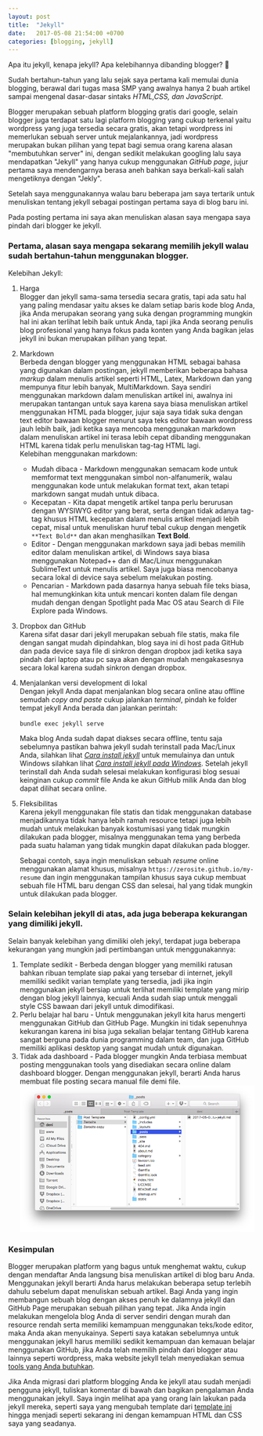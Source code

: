 ```yaml
---
layout: post
title:  "Jekyll"
date:   2017-05-08 21:54:00 +0700
categories: [blogging, jekyll]
---
```


Apa itu jekyll, kenapa jekyll? Apa kelebihannya dibanding blogger? :grimacing:

Sudah bertahun-tahun yang lalu sejak saya pertama kali memulai dunia blogging, berawal dari tugas masa SMP yang awalnya hanya 2 buah artikel sampai mengenal dasar-dasar sintaks _HTML,CSS, dan JavaScript_.

Blogger merupakan sebuah platform blogging gratis dari google, selain blogger juga terdapat satu lagi platform blogging yang cukup terkenal yaitu wordpress yang juga tersedia secara gratis, akan tetapi wordpress ini memerlukan sebuah server untuk mejalankannya, jadi wordpress merupakan bukan pilihan yang tepat bagi semua orang karena alasan "membutuhkan server" ini, dengan sedikit melakukan googling lalu saya mendapatkan "Jekyll" yang hanya cukup menggunakan _GitHub page_, jujur pertama saya mendengarnya berasa aneh bahkan saya berkali-kali salah mengetiknya dengan "Jekly".

Setelah saya menggunakannya walau baru beberapa jam saya tertarik untuk menuliskan tentang jekyll sebagai postingan pertama saya di blog baru ini.

Pada posting pertama ini saya akan menuliskan alasan saya mengapa saya pindah dari blogger ke jekyll.

### Pertama, alasan saya mengapa sekarang memilih jekyll walau sudah bertahun-tahun menggunakan blogger.

Kelebihan Jekyll:

1. Harga<br/>
	Blogger dan jekyll sama-sama tersedia secara gratis, tapi ada satu hal yang paling mendasar yaitu akses ke dalam setiap baris kode blog Anda, jika Anda merupakan seorang yang suka dengan programming mungkin hal ini akan terlihat lebih baik untuk Anda, tapi jika Anda seorang penulis blog profesional yang hanya fokus pada konten yang Anda bagikan jelas jekyll ini bukan merupakan pilihan yang tepat.

2. Markdown<br/>
	Berbeda dengan blogger yang menggunakan HTML sebagai bahasa yang digunakan dalam postingan, jekyll memberikan beberapa bahasa _markup_ dalam menulis artikel seperti HTML, Latex, Markdown dan yang mempunya fitur lebih banyak, MultiMarkdown. Saya sendiri menggunakan markdown dalam menuliskan artikel ini, awalnya ini merupakan tantangan untuk saya karena saya biasa menuliskan artikel menggunakan HTML pada blogger, jujur saja saya tidak suka dengan text editor bawaan blogger menurut saya teks editor bawaan wordpress jauh lebih baik, jadi ketika saya mencoba menggunakan markdown dalam menuliskan artikel ini terasa lebih cepat dibanding menggunakan HTML karena tidak perlu menuliskan tag-tag HTML lagi.<br/>
	Kelebihan menggunakan markdown:
	* Mudah dibaca - Markdown menggunakan semacam kode untuk memformat text menggunakan simbol non-alfanumerik, walau menggunakan kode untuk melakukan format text, akan tetapi markdown sangat mudah untuk dibaca.
	* Kecepatan - Kita dapat mengetik artikel tanpa perlu berurusan dengan WYSIWYG editor yang berat, serta dengan tidak adanya tag-tag khusus HTML kecepatan dalam menulis artikel menjadi lebih cepat, misal untuk menuliskan huruf tebal cukup dengan mengetik `**Text Bold**` dan akan menghasilkan **Text Bold**.
	* Editor -  Dengan menggunakan markdown saya jadi bebas memilih editor dalam menuliskan artikel, di Windows saya biasa menggunakan Notepad++ dan di Mac/Linux menggunakan SublimeText untuk menulis artikel. Saya juga biasa mencobanya secara lokal di device saya sebelum melakukan posting.
	* Pencarian - Markdown pada dasarnya hanya sebuah file teks biasa, hal memungkinkan kita untuk mencari konten dalam file dengan mudah dengan dengan Spotlight pada Mac OS atau Search di File Explore pada Windows.

3. Dropbox dan GitHub<br/>
	Karena sifat dasar dari jekyll merupakan sebuah file statis, maka file dengan sangat mudah dipindahkan, blog saya ini di host pada GitHub dan pada device saya file di sinkron dengan dropbox jadi ketika saya pindah dari laptop atau pc saya akan dengan mudah mengakasesnya secara lokal karena sudah sinkron dengan dropbox.

4. Menjalankan versi development di lokal<br/>
	Dengan jekyll Anda dapat menjalankan blog secara online atau offline semudah _copy and paste_ cukup jalankan _terminal_, pindah ke folder tempat jekyll Anda berada dan jalankan perintah:

	`bundle exec jekyll serve`

	Maka blog Anda sudah dapat diakses secara offline, tentu saja sebelumnya pastikan bahwa jekyll sudah terinstall pada Mac/Linux Anda, silahkan lihat _[Cara install jekyll](http://jekyllrb.com/docs/installation/)_ untuk memulainya dan untuk Windows silahkan lihat _[Cara install jekyll pada Windows](https://jekyllrb.com/docs/windows/)_. Setelah jekyll terinstall dah Anda sudah selesai melakukan konfigurasi blog sesuai keinginan cukup _commit_ file Anda ke akun GitHub milik Anda dan blog dapat dilihat secara online.
5. Fleksibilitas<br/>
	Karena jekyll menggunakan file statis dan tidak menggunakan database menjadikannya tidak hanya lebih ramah resource tetapi juga lebih mudah untuk melakukan banyak kostumisasi yang tidak mungkin dilakukan pada blogger, misalnya menggunakan tema yang berbeda pada suatu halaman yang tidak mungkin dapat dilakukan pada blogger.
	
	Sebagai contoh, saya ingin menuliskan sebuah _resume_ online menggunakan alamat khusus, misalnya `https://zerosite.github.io/my-resume` dan ingin menggunakan tampilan khusus saya cukup membuat sebuah file HTML baru dengan CSS dan selesai, hal yang tidak mungkin untuk dilakukan pada blogger.

### Selain kelebihan jekyll di atas, ada juga beberapa kekurangan yang dimiliki jekyll.

Selain banyak kelebihan yang dimiliki oleh jekyl, terdapat juga beberapa kekurangan yang mungkin jadi pertimbangan untuk menggunakannya:

1. Template sedikit - Berbeda dengan blogger yang memiliki ratusan bahkan ribuan template siap pakai yang tersebar di internet, jekyll memiliki sedikit varian template yang tersedia, jadi jika ingin menggunakan jekyll bersiap untuk terlihat memiliki template yang mirip dengan blog jekyll lainnya, kecuali Anda sudah siap untuk menggali style CSS bawaan dari jekyll untuk dimodifikasi.
2. Perlu belajar hal baru - Untuk menggunakan jekyll kita harus mengerti menggunakan GitHub dan GitHub Page. Mungkin ini tidak sepenuhnya kekurangan karena ini bisa juga sekalian belajar tentang GitHub karena sangat berguna pada dunia programming dalam team, dan juga GitHub memiliki aplikasi desktop yang sangat mudah untuk digunakan.
3. Tidak ada dashboard - Pada blogger mungkin Anda terbiasa membuat posting menggunakan tools yang disediakan secara online dalam dashboard blogger. Dengan menggunakan jekyll, berarti Anda harus membuat file posting secara manual file demi file.
![File by file](/static/img/posts/2017-05/file-by-file.png "File by File")

### Kesimpulan

Blogger merupakan platform yang bagus untuk menghemat waktu, cukup dengan mendaftar Anda langsung bisa menuliskan artikel di blog baru Anda. Menggunakan jekyll berarti Anda harus melakukan beberapa setup terlebih dahulu sebelum dapat menuliskan sebuah artikel. Bagi Anda yang ingin membangun sebuah blog dengan akses penuh ke dalamnya jekyll dan GitHub Page merupakan sebuah pilihan yang tepat. Jika Anda ingin melakukan mengelola blog Anda di server sendiri dengan murah dan resource rendah serta memiliki kemampuan menggunakan teks/kode editor, maka Anda akan menyukainya. Seperti saya katakan sebelumnya untuk menggunakan jekyll harus memiliki sedikit kemampuan dan kemauan belajar menggunakan GitHub, jika Anda telah memilih pindah dari blogger atau lainnya seperti wordpress, maka website jekyll telah menyediakan semua [tools yang Anda butuhkan](http://jekyllrb.com/docs/migrations/).

Jika Anda migrasi dari platform blogging Anda ke jekyll atau sudah menjadi pengguna jekyll, tuliskan komentar di bawah dan bagikan pengalaman Anda menggunakan jekyll. Saya ingin melihat apa yang orang lain lakukan pada jekyll mereka, seperti saya yang mengubah template dari [template ini](https://agusmakmun.github.io/) hingga menjadi seperti sekarang ini dengan kemampuan HTML dan CSS saya yang seadanya.